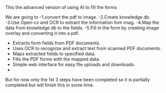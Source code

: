 This the advanced version of using AI to fill the forms

We are going to 
-1.convert the pdf to image.
-2.Create knowledge db.
-3.Use Open-cv and OCR to extract the information fom imag.
-4.Map the data from knowledge db to the fields.
-5.Fill in the form by creating image overlay and converting it into a pdf.

- Extracts form fields from PDF documents.
- Uses OCR to recognize and extract text from scanned PDF documents.
- Maps extracted fields to specified data.
- Fills the PDF forms with the mapped data.
- Simple web interface for easy file uploads and downloads.
- 
But for now only the 1st 3 steps have been completed so it is partially completed but will finish this in some time.
